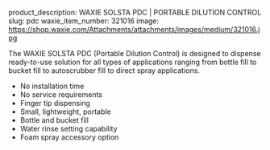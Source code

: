 product_description: WAXIE SOLSTA PDC | PORTABLE DILUTION CONTROL
slug: pdc
waxie_item_number: 321016
image: https://shop.waxie.com/Attachments/attachments/images/medium/321016.jpg

The WAXIE SOLSTA PDC (Portable Dilution Control) is designed to dispense ready-to-use solution for all types of applications ranging from bottle fill to bucket fill to autoscrubber fill to direct spray applications. 

- No installation time
- No service requirements
- Finger tip dispensing
- Small, lightweight, portable
- Bottle and bucket fill
- Water rinse setting capability
- Foam spray accessory option
